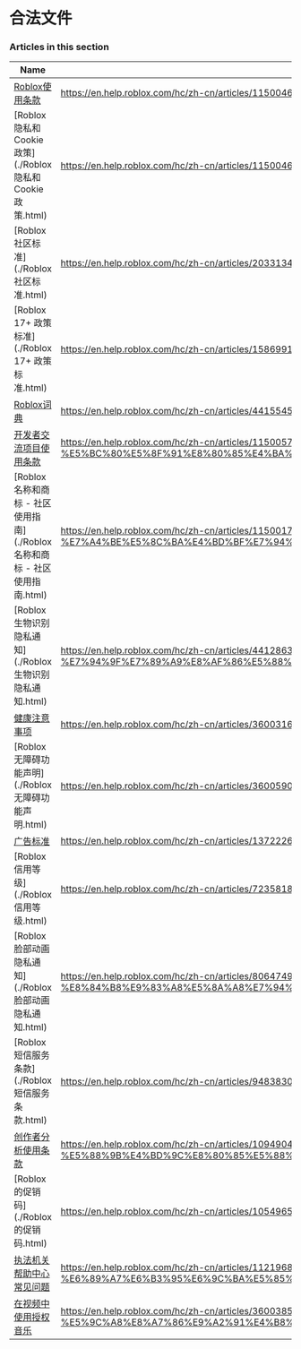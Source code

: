 # 合法文件  
### Articles in this section
Name|URL
-|-
[Roblox使用条款](./Roblox使用条款.html) |https://en.help.roblox.com/hc/zh-cn/articles/115004647846-Roblox%E4%BD%BF%E7%94%A8%E6%9D%A1%E6%AC%BE
[Roblox 隐私和 Cookie 政策](./Roblox 隐私和 Cookie 政策.html) |https://en.help.roblox.com/hc/zh-cn/articles/115004630823-Roblox-%E9%9A%90%E7%A7%81%E5%92%8C-Cookie-%E6%94%BF%E7%AD%96
[Roblox 社区标准](./Roblox 社区标准.html) |https://en.help.roblox.com/hc/zh-cn/articles/203313410-Roblox-%E7%A4%BE%E5%8C%BA%E6%A0%87%E5%87%86
[Roblox 17+ 政策标准](./Roblox 17+ 政策标准.html) |https://en.help.roblox.com/hc/zh-cn/articles/15869919570708-Roblox-17-%E6%94%BF%E7%AD%96%E6%A0%87%E5%87%86
[Roblox词典](./Roblox词典.html) |https://en.help.roblox.com/hc/zh-cn/articles/4415545981332-Roblox%E8%AF%8D%E5%85%B8
[开发者交流项目使用条款](./开发者交流项目使用条款.html) |https://en.help.roblox.com/hc/zh-cn/articles/115005718246-%E5%BC%80%E5%8F%91%E8%80%85%E4%BA%A4%E6%B5%81%E9%A1%B9%E7%9B%AE%E4%BD%BF%E7%94%A8%E6%9D%A1%E6%AC%BE
[Roblox 名称和商标 - 社区使用指南](./Roblox 名称和商标 - 社区使用指南.html) |https://en.help.roblox.com/hc/zh-cn/articles/115001708126-Roblox-%E5%90%8D%E7%A7%B0%E5%92%8C%E5%95%86%E6%A0%87-%E7%A4%BE%E5%8C%BA%E4%BD%BF%E7%94%A8%E6%8C%87%E5%8D%97
[Roblox 生物识别隐私通知](./Roblox 生物识别隐私通知.html) |https://en.help.roblox.com/hc/zh-cn/articles/4412863575316-Roblox-%E7%94%9F%E7%89%A9%E8%AF%86%E5%88%AB%E9%9A%90%E7%A7%81%E9%80%9A%E7%9F%A5
[健康注意事项](./健康注意事项.html) |https://en.help.roblox.com/hc/zh-cn/articles/360031603131-%E5%81%A5%E5%BA%B7%E6%B3%A8%E6%84%8F%E4%BA%8B%E9%A1%B9
[Roblox 无障碍功能声明](./Roblox 无障碍功能声明.html) |https://en.help.roblox.com/hc/zh-cn/articles/360059080071-Roblox-%E6%97%A0%E9%9A%9C%E7%A2%8D%E5%8A%9F%E8%83%BD%E5%A3%B0%E6%98%8E
[广告标准](./广告标准.html) |https://en.help.roblox.com/hc/zh-cn/articles/13722260778260-%E5%B9%BF%E5%91%8A%E6%A0%87%E5%87%86
[Roblox 信用等级](./Roblox 信用等级.html) |https://en.help.roblox.com/hc/zh-cn/articles/7235818866964-Roblox-%E4%BF%A1%E7%94%A8%E7%AD%89%E7%BA%A7
[Roblox 脸部动画隐私通知](./Roblox 脸部动画隐私通知.html) |https://en.help.roblox.com/hc/zh-cn/articles/8064749848980-Roblox-%E8%84%B8%E9%83%A8%E5%8A%A8%E7%94%BB%E9%9A%90%E7%A7%81%E9%80%9A%E7%9F%A5
[Roblox 短信服务条款](./Roblox 短信服务条款.html) |https://en.help.roblox.com/hc/zh-cn/articles/9483830673556-Roblox-%E7%9F%AD%E4%BF%A1%E6%9C%8D%E5%8A%A1%E6%9D%A1%E6%AC%BE
[创作者分析使用条款](./创作者分析使用条款.html) |https://en.help.roblox.com/hc/zh-cn/articles/10949046065044-%E5%88%9B%E4%BD%9C%E8%80%85%E5%88%86%E6%9E%90%E4%BD%BF%E7%94%A8%E6%9D%A1%E6%AC%BE
[Roblox 的促销码](./Roblox 的促销码.html) |https://en.help.roblox.com/hc/zh-cn/articles/10549651908244-Roblox-%E7%9A%84%E4%BF%83%E9%94%80%E7%A0%81
[执法机关帮助中心常见问题](./执法机关帮助中心常见问题.html) |https://en.help.roblox.com/hc/zh-cn/articles/11219680442260-%E6%89%A7%E6%B3%95%E6%9C%BA%E5%85%B3%E5%B8%AE%E5%8A%A9%E4%B8%AD%E5%BF%83%E5%B8%B8%E8%A7%81%E9%97%AE%E9%A2%98
[在视频中使用授权音乐](./在视频中使用授权音乐.html) |https://en.help.roblox.com/hc/zh-cn/articles/360038525351-%E5%9C%A8%E8%A7%86%E9%A2%91%E4%B8%AD%E4%BD%BF%E7%94%A8%E6%8E%88%E6%9D%83%E9%9F%B3%E4%B9%90